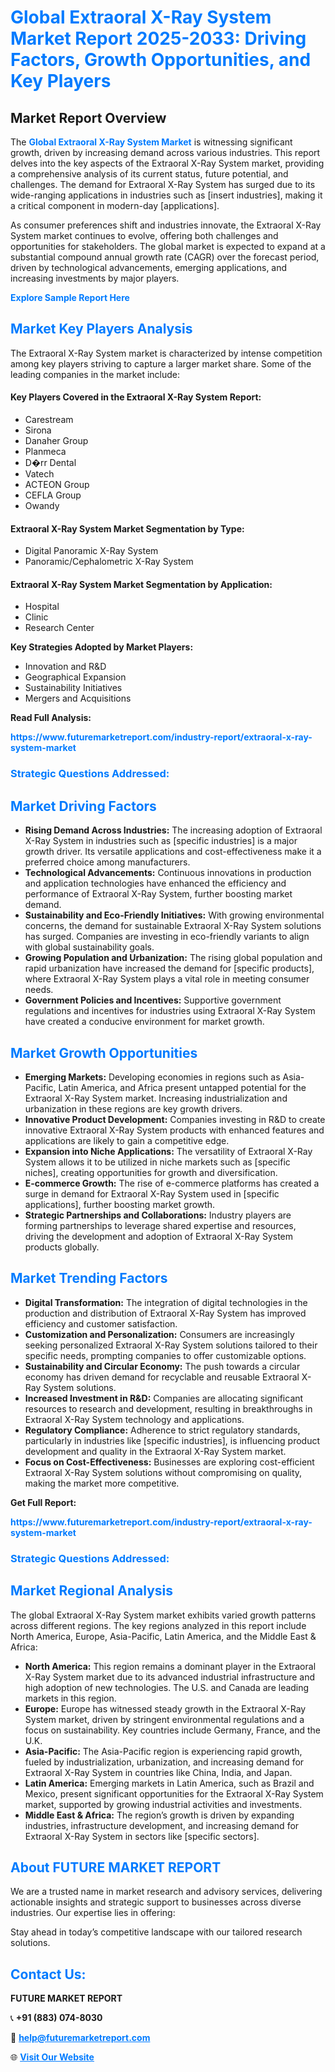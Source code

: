 <h1 style="color: #007BFF;">Global Extraoral X-Ray System Market Report 2025-2033: Driving Factors, Growth Opportunities, and Key Players</h1>

<section id="overview">
<h2>Market Report Overview</h2>
<p>The <a href="https://www.futuremarketreport.com/industry-report/extraoral-x-ray-system-market" style="color: #007BFF; text-decoration: none;"><strong>Global Extraoral X-Ray System Market</strong></a> is witnessing significant growth, driven by increasing demand across various industries. This report delves into the key aspects of the Extraoral X-Ray System market, providing a comprehensive analysis of its current status, future potential, and challenges. The demand for Extraoral X-Ray System has surged due to its wide-ranging applications in industries such as [insert industries], making it a critical component in modern-day [applications].</p>
<p>As consumer preferences shift and industries innovate, the Extraoral X-Ray System market continues to evolve, offering both challenges and opportunities for stakeholders. The global market is expected to expand at a substantial compound annual growth rate (CAGR) over the forecast period, driven by technological advancements, emerging applications, and increasing investments by major players.</p>
</section>

<section id="overview">
<p><a href="https://www.futuremarketreport.com/request-sample/reportId=55589" style="color: #007BFF; text-decoration: none;"><strong>Explore Sample Report Here</strong></a></p>
</section>

<section id="key-players">
<h2 style="color: #007BFF;">Market Key Players Analysis</h2>
<p>The Extraoral X-Ray System market is characterized by intense competition among key players striving to capture a larger market share. Some of the leading companies in the market include:</p>
<h4>Key Players Covered in the Extraoral X-Ray System Report:</h4>
<ul><li>Carestream</li><li>Sirona</li><li>Danaher Group</li><li>Planmeca</li><li>D�rr Dental</li><li>Vatech</li><li>ACTEON Group</li><li>CEFLA Group</li><li>Owandy</li></ul>
<h4>Extraoral X-Ray System Market Segmentation by Type:</h4>
<ul><li>Digital Panoramic X-Ray System</li><li>Panoramic/Cephalometric X-Ray System</li></ul>

<h4>Extraoral X-Ray System Market Segmentation by Application:</h4>
<ul><li>Hospital</li><li>Clinic</li><li>Research Center</li></ul>
<p><strong>Key Strategies Adopted by Market Players:</strong></p>
<ul>
<li>Innovation and R&D</li>
<li>Geographical Expansion</li>
<li>Sustainability Initiatives</li>
<li>Mergers and Acquisitions</li>
</ul>
</section>

<section>
<p><strong>Read Full Analysis: </strong></p><a href="https://www.futuremarketreport.com/industry-report/extraoral-x-ray-system-market" style="color: #007BFF; text-decoration: none;"><strong>https://www.futuremarketreport.com/industry-report/extraoral-x-ray-system-market</strong></a>
<h3 style="color: #007BFF;">Strategic Questions Addressed:</h3>
</section>

<section id="driving-factors">
<h2 style="color: #007BFF;">Market Driving Factors</h2>
<ul>
<li><strong>Rising Demand Across Industries:</strong> The increasing adoption of Extraoral X-Ray System in industries such as [specific industries] is a major growth driver. Its versatile applications and cost-effectiveness make it a preferred choice among manufacturers.</li>
<li><strong>Technological Advancements:</strong> Continuous innovations in production and application technologies have enhanced the efficiency and performance of Extraoral X-Ray System, further boosting market demand.</li>
<li><strong>Sustainability and Eco-Friendly Initiatives:</strong> With growing environmental concerns, the demand for sustainable Extraoral X-Ray System solutions has surged. Companies are investing in eco-friendly variants to align with global sustainability goals.</li>
<li><strong>Growing Population and Urbanization:</strong> The rising global population and rapid urbanization have increased the demand for [specific products], where Extraoral X-Ray System plays a vital role in meeting consumer needs.</li>
<li><strong>Government Policies and Incentives:</strong> Supportive government regulations and incentives for industries using Extraoral X-Ray System have created a conducive environment for market growth.</li>
</ul>
</section>

<section id="growth-opportunities">
<h2 style="color: #007BFF;">Market Growth Opportunities</h2>
<ul>
<li><strong>Emerging Markets:</strong> Developing economies in regions such as Asia-Pacific, Latin America, and Africa present untapped potential for the Extraoral X-Ray System market. Increasing industrialization and urbanization in these regions are key growth drivers.</li>
<li><strong>Innovative Product Development:</strong> Companies investing in R&D to create innovative Extraoral X-Ray System products with enhanced features and applications are likely to gain a competitive edge.</li>
<li><strong>Expansion into Niche Applications:</strong> The versatility of Extraoral X-Ray System allows it to be utilized in niche markets such as [specific niches], creating opportunities for growth and diversification.</li>
<li><strong>E-commerce Growth:</strong> The rise of e-commerce platforms has created a surge in demand for Extraoral X-Ray System used in [specific applications], further boosting market growth.</li>
<li><strong>Strategic Partnerships and Collaborations:</strong> Industry players are forming partnerships to leverage shared expertise and resources, driving the development and adoption of Extraoral X-Ray System products globally.</li>
</ul>
</section>

<section id="trending-factors">
<h2 style="color: #007BFF;">Market Trending Factors</h2>
<ul>
<li><strong>Digital Transformation:</strong> The integration of digital technologies in the production and distribution of Extraoral X-Ray System has improved efficiency and customer satisfaction.</li>
<li><strong>Customization and Personalization:</strong> Consumers are increasingly seeking personalized Extraoral X-Ray System solutions tailored to their specific needs, prompting companies to offer customizable options.</li>
<li><strong>Sustainability and Circular Economy:</strong> The push towards a circular economy has driven demand for recyclable and reusable Extraoral X-Ray System solutions.</li>
<li><strong>Increased Investment in R&D:</strong> Companies are allocating significant resources to research and development, resulting in breakthroughs in Extraoral X-Ray System technology and applications.</li>
<li><strong>Regulatory Compliance:</strong> Adherence to strict regulatory standards, particularly in industries like [specific industries], is influencing product development and quality in the Extraoral X-Ray System market.</li>
<li><strong>Focus on Cost-Effectiveness:</strong> Businesses are exploring cost-efficient Extraoral X-Ray System solutions without compromising on quality, making the market more competitive.</li>
</ul>
</section>

<section>
<p><strong>Get Full Report: </strong></p><a href="https://www.futuremarketreport.com/industry-report/extraoral-x-ray-system-market" style="color: #007BFF; text-decoration: none;"><strong>https://www.futuremarketreport.com/industry-report/extraoral-x-ray-system-market</strong></a>
<h3 style="color: #007BFF;">Strategic Questions Addressed:</h3>
</section>


<section id="regional-analysis">
<h2 style="color: #007BFF;">Market Regional Analysis</h2>
<p>The global Extraoral X-Ray System market exhibits varied growth patterns across different regions. The key regions analyzed in this report include North America, Europe, Asia-Pacific, Latin America, and the Middle East & Africa:</p>
<ul>
<li><strong>North America:</strong> This region remains a dominant player in the Extraoral X-Ray System market due to its advanced industrial infrastructure and high adoption of new technologies. The U.S. and Canada are leading markets in this region.</li>
<li><strong>Europe:</strong> Europe has witnessed steady growth in the Extraoral X-Ray System market, driven by stringent environmental regulations and a focus on sustainability. Key countries include Germany, France, and the U.K.</li>
<li><strong>Asia-Pacific:</strong> The Asia-Pacific region is experiencing rapid growth, fueled by industrialization, urbanization, and increasing demand for Extraoral X-Ray System in countries like China, India, and Japan.</li>
<li><strong>Latin America:</strong> Emerging markets in Latin America, such as Brazil and Mexico, present significant opportunities for the Extraoral X-Ray System market, supported by growing industrial activities and investments.</li>
<li><strong>Middle East & Africa:</strong> The region’s growth is driven by expanding industries, infrastructure development, and increasing demand for Extraoral X-Ray System in sectors like [specific sectors].</li>
</ul>
</section>

<footer>
<h2 style="color: #007BFF;">About FUTURE MARKET REPORT</h2>
<p>We are a trusted name in market research and advisory services, delivering actionable insights and strategic support to businesses across diverse industries. Our expertise lies in offering:</p>

<p>Stay ahead in today’s competitive landscape with our tailored research solutions.</p>

<h2 style="color: #007BFF;">Contact Us:</h2>
<p><strong>FUTURE MARKET REPORT</strong></p>
<p>📞 <strong>+91 (883) 074-8030</strong></p>
<p>📧 <strong><a href="mailto:help@futuremarketreport.com" style="color: #007BFF;">help@futuremarketreport.com</a></strong></p>
<p>🌐 <strong><a href="https://www.futuremarketreport.com/" style="color: #007BFF;">Visit Our Website</a></strong></p>
</footer>